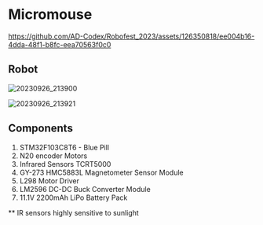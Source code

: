# Micromouse


https://github.com/AD-Codex/Robofest_2023/assets/126350818/ee004b16-4dda-48f1-b8fc-eea70563f0c0


## Robot
![20230926_213900](https://github.com/AD-Codex/Robofest_2023/assets/126350818/26984e9c-0be2-482d-9524-5b4b54ff924a)

![20230926_213921](https://github.com/AD-Codex/Robofest_2023/assets/126350818/f6e3d8ba-5a4c-47ff-b4f8-f67c2249881f)

## Components
1. STM32F103C8T6 - Blue Pill
2. N20 encoder Motors
3. Infrared Sensors TCRT5000
4. GY-273 HMC5883L Magnetometer Sensor Module
5. L298 Motor Driver
6. LM2596 DC-DC Buck Converter Module
7. 11.1V 2200mAh LiPo Battery Pack

** IR sensors highly sensitive to sunlight
